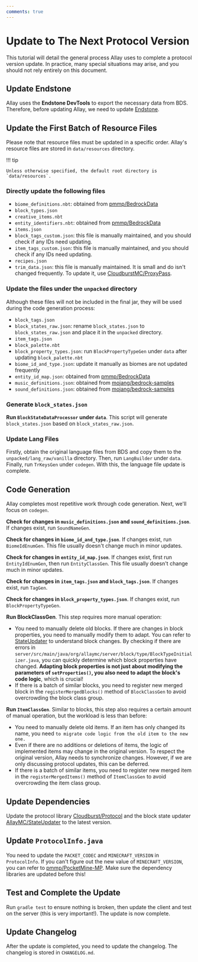 ```yaml
---
comments: true
---
```


# Update to The Next Protocol Version

This tutorial will detail the general process Allay uses to complete a protocol version update.
In practice, many special situations may arise, and you should not rely entirely on this document.

## Update Endstone

Allay uses the **Endstone DevTools** to export the necessary data from BDS.
Therefore, before updating Allay, we need to update [Endstone](https://github.com/EndstoneMC/endstone).

## Update the First Batch of Resource Files

Please note that resource files must be updated in a specific order.
Allay's resource files are stored in `data/resources` directory.

!!! tip

    Unless otherwise specified, the default root directory is `data/resources`.

### Directly update the following files

- `biome_definitions.nbt`: obtained from [pmmp/BedrockData](https://github.com/pmmp/BedrockData)
- `block_types.json`
- `creative_items.nbt`
- `entity_identifiers.nbt`: obtained from [pmmp/BedrockData](https://github.com/pmmp/BedrockData)
- `items.json`
- `block_tags_custom.json`: this file is manually maintained, and you should check if any IDs need updating.
- `item_tags_custom.json`: this file is manually maintained, and you should check if any IDs need updating.
- `recipes.json`
- `trim_data.json`: this file is manually maintained. It is small and do isn't changed frequently. To update
  it, use [CloudburstMC/ProxyPass](https://github.com/CloudburstMC/ProxyPass).

### Update the files under the `unpacked` directory

Although these files will not be included in the final jar, they will be used during the code generation process:

- `block_tags.json`
- `block_states_raw.json`: rename `block_states.json` to `block_states_raw.json` and place it in the `unpacked`
  directory.
- `item_tags.json`
- `block_palette.nbt`
- `block_property_types.json`: run `BlockPropertyTypeGen` under `data` after updating `block_palette.nbt`
- `biome_id_and_type.json`: update it manually as biomes are not updated frequently
- `entity_id_map.json`: obtained from [pmmp/BedrockData](https://github.com/pmmp/BedrockData)
- `music_definitions.json`: obtained
  from [mojang/bedrock-samples](https://github.com/Mojang/bedrock-samples/blob/main/resource_pack/sounds/music_definitions.json)
- `sound_definitions.json`: obtained
  from [mojang/bedrock-samples](https://github.com/Mojang/bedrock-samples/blob/main/resource_pack/sounds/sound_definitions.json)

### Generate `block_states.json`

**Run `BlockStateDataProcessor` under `data`**. This script will generate `block_states.json` based on
`block_states_raw.json`.

### Update Lang Files

Firstly, obtain the original language files from BDS and copy them to the `unpacked/lang_raw/vanilla` directory.
Then, run `LangBuilder` under `data`. Finally, run `TrKeysGen` under `codegen`. With this, the language file update is
complete.

## Code Generation

Allay completes most repetitive work through code generation. Next, we'll focus on `codegen`.

**Check for changes in `music_definitions.json` and `sound_definitions.json`**. If changes exist, run `SoundNameGen`.

**Check for changes in `biome_id_and_type.json`**. If changes exist, run `BiomeIdEnumGen`. This file usually doesn't
change much in minor updates.

**Check for changes in `entity_id_map.json`**. If changes exist, first run `EntityIdEnumGen`, then run `EntityClassGen`.
This file usually doesn't change much in minor updates.

**Check for changes in `item_tags.json` and `block_tags.json`**. If changes exist, run `TagGen`.

**Check for changes in `block_property_types.json`**. If changes exist, run `BlockPropertyTypeGen`.

**Run BlockClassGen**. This step requires more manual operation:

- You need to manually delete old blocks. If there are changes in block properties, you need to manually modify them to
  adapt. You can refer to [StateUpdater](https://github.com/AllayMC/StateUpdater) to understand block
  changes.
  By checking if there are errors
  in `server/src/main/java/org/allaymc/server/block/type/BlockTypeInitializer.java`, you can quickly determine
  which block properties have changed.
  **Adapting block properties is not just about modifying the parameters of `setProperties()`, you also need to adapt
  the block's code logic**, which is crucial!
- If there is a batch of similar blocks, you need to register new merged block in the `registerMergedBlocks()` method
  of `BlockClassGen` to avoid overcrowding the block class group.

**Run `ItemClassGen`**. Similar to blocks, this step also requires a certain amount of manual operation, but the
workload is less than before:

- You need to manually delete old items. If an item has only changed its name, you need `to migrate code logic from the
  old item to the new one.`
- Even if there are no additions or deletions of items, the logic of implemented items may change in the original
  version. To respect the original version, Allay needs to synchronize changes. However, if we are only discussing
  protocol updates, this can be deferred.
- If there is a batch of similar items, you need to register new merged item in the `registerMergedItems()` method
  of `ItemClassGen` to avoid overcrowding the item class group.

## Update Dependencies

Update the protocol library [Cloudburst/Protocol](https://github.com/CloudburstMC/Protocol) and the block state
updater [AllayMC/StateUpdater](https://github.com/AllayMC/StateUpdater) to the latest version.

## Update `ProtocolInfo.java`

You need to update the `PACKET_CODEC` and `MINECRAFT_VERSION` in `ProtocolInfo`. If you can't figure out the new value
of `MINECRAFT_VERSION`, you can refer
to [pmmp/PocketMine-MP](https://github.com/pmmp/PocketMine-MP).
Make sure the dependency libraries are updated before this!

## Test and Complete the Update

Run `gradle test` to ensure nothing is broken, then update the client and test on the server (this is very important!).
The update is now complete.

## Update Changelog

After the update is completed, you need to update the changelog. The changelog is stored in `CHANGELOG.md`.
